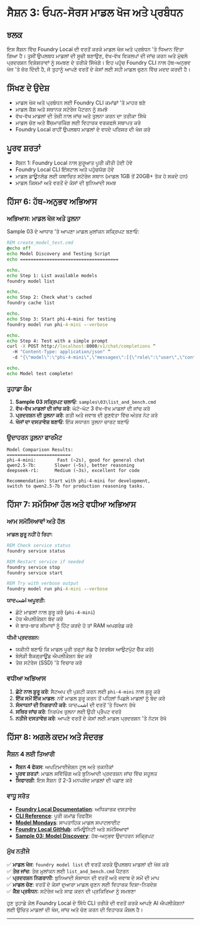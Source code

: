 <!--
CO_OP_TRANSLATOR_METADATA:
{
  "original_hash": "b1b09b5c867abbccfdbc826d857ae0c2",
  "translation_date": "2025-09-24T21:09:14+00:00",
  "source_file": "Module08/03.OpenSourceModels.md",
  "language_code": "pa"
}
-->
# ਸੈਸ਼ਨ 3: ਓਪਨ-ਸੋਰਸ ਮਾਡਲ ਖੋਜ ਅਤੇ ਪ੍ਰਬੰਧਨ

## ਝਲਕ

ਇਸ ਸੈਸ਼ਨ ਵਿੱਚ Foundry Local ਦੀ ਵਰਤੋਂ ਕਰਕੇ ਮਾਡਲ ਖੋਜ ਅਤੇ ਪ੍ਰਬੰਧਨ 'ਤੇ ਧਿਆਨ ਦਿੱਤਾ ਗਿਆ ਹੈ। ਤੁਸੀਂ ਉਪਲਬਧ ਮਾਡਲਾਂ ਦੀ ਸੂਚੀ ਬਣਾਉਣ, ਵੱਖ-ਵੱਖ ਵਿਕਲਪਾਂ ਦੀ ਜਾਂਚ ਕਰਨ ਅਤੇ ਮੁੱਢਲੇ ਪ੍ਰਦਰਸ਼ਨ ਵਿਸ਼ੇਸ਼ਤਾਵਾਂ ਨੂੰ ਸਮਝਣ ਦੇ ਤਰੀਕੇ ਸਿੱਖੋਗੇ। ਇਹ ਪਹੁੰਚ Foundry CLI ਨਾਲ ਹੱਥ-ਅਨੁਭਵ ਖੋਜ 'ਤੇ ਜ਼ੋਰ ਦਿੰਦੀ ਹੈ, ਜੋ ਤੁਹਾਨੂੰ ਆਪਣੇ ਵਰਤੋਂ ਦੇ ਕੇਸਾਂ ਲਈ ਸਹੀ ਮਾਡਲ ਚੁਣਨ ਵਿੱਚ ਮਦਦ ਕਰਦੀ ਹੈ।

## ਸਿੱਖਣ ਦੇ ਉਦੇਸ਼

- ਮਾਡਲ ਖੋਜ ਅਤੇ ਪ੍ਰਬੰਧਨ ਲਈ Foundry CLI ਕਮਾਂਡਾਂ 'ਤੇ ਮਾਹਰ ਬਣੋ
- ਮਾਡਲ ਕੈਸ਼ ਅਤੇ ਸਥਾਨਕ ਸਟੋਰੇਜ ਪੈਟਰਨ ਨੂੰ ਸਮਝੋ
- ਵੱਖ-ਵੱਖ ਮਾਡਲਾਂ ਦੀ ਤੇਜ਼ੀ ਨਾਲ ਜਾਂਚ ਅਤੇ ਤੁਲਨਾ ਕਰਨ ਦਾ ਤਰੀਕਾ ਸਿੱਖੋ
- ਮਾਡਲ ਚੋਣ ਅਤੇ ਬੈਂਚਮਾਰਕਿੰਗ ਲਈ ਵਿਹਾਰਕ ਵਰਕਫਲੋ ਸਥਾਪਤ ਕਰੋ
- Foundry Local ਰਾਹੀਂ ਉਪਲਬਧ ਮਾਡਲਾਂ ਦੇ ਵਧਦੇ ਪਰਿਸਰ ਦੀ ਖੋਜ ਕਰੋ

## ਪੂਰਵ ਸ਼ਰਤਾਂ

- ਸੈਸ਼ਨ 1: Foundry Local ਨਾਲ ਸ਼ੁਰੂਆਤ ਪੂਰੀ ਕੀਤੀ ਹੋਈ ਹੋਵੇ
- Foundry Local CLI ਇੰਸਟਾਲ ਅਤੇ ਪਹੁੰਚਯੋਗ ਹੋਵੇ
- ਮਾਡਲ ਡਾਊਨਲੋਡ ਲਈ ਯਥਾਚਿਤ ਸਟੋਰੇਜ ਸਥਾਨ (ਮਾਡਲ 1GB ਤੋਂ 20GB+ ਤੱਕ ਹੋ ਸਕਦੇ ਹਨ)
- ਮਾਡਲ ਕਿਸਮਾਂ ਅਤੇ ਵਰਤੋਂ ਦੇ ਕੇਸਾਂ ਦੀ ਬੁਨਿਆਦੀ ਸਮਝ

## ਹਿੱਸਾ 6: ਹੱਥ-ਅਨੁਭਵ ਅਭਿਆਸ

### ਅਭਿਆਸ: ਮਾਡਲ ਖੋਜ ਅਤੇ ਤੁਲਨਾ

Sample 03 ਦੇ ਆਧਾਰ 'ਤੇ ਆਪਣਾ ਮਾਡਲ ਮੁਲਾਂਕਨ ਸਕ੍ਰਿਪਟ ਬਣਾਓ:

```cmd
REM create_model_test.cmd
@echo off
echo Model Discovery and Testing Script
echo =====================================

echo.
echo Step 1: List available models
foundry model list

echo.
echo Step 2: Check what's cached
foundry cache list

echo.
echo Step 3: Start phi-4-mini for testing
foundry model run phi-4-mini --verbose

echo.
echo Step 4: Test with a simple prompt
curl -X POST http://localhost:8000/v1/chat/completions ^
  -H "Content-Type: application/json" ^
  -d "{\"model\":\"phi-4-mini\",\"messages\":[{\"role\":\"user\",\"content\":\"Hello, please introduce yourself.\"}],\"max_tokens\":100}"

echo.
echo Model test complete!
```

### ਤੁਹਾਡਾ ਕੰਮ

1. **Sample 03 ਸਕ੍ਰਿਪਟ ਚਲਾਓ**: `samples\03\list_and_bench.cmd`
2. **ਵੱਖ-ਵੱਖ ਮਾਡਲਾਂ ਦੀ ਜਾਂਚ ਕਰੋ**: ਘੱਟੋ-ਘੱਟ 3 ਵੱਖ-ਵੱਖ ਮਾਡਲਾਂ ਦੀ ਜਾਂਚ ਕਰੋ
3. **ਪ੍ਰਦਰਸ਼ਨ ਦੀ ਤੁਲਨਾ ਕਰੋ**: ਗਤੀ ਅਤੇ ਜਵਾਬ ਦੀ ਗੁਣਵੱਤਾ ਵਿੱਚ ਅੰਤਰ ਨੋਟ ਕਰੋ
4. **ਖੋਜਾਂ ਦਾ ਦਸਤਾਵੇਜ਼ ਬਣਾਓ**: ਇੱਕ ਸਧਾਰਨ ਤੁਲਨਾ ਚਾਰਟ ਬਣਾਓ

### ਉਦਾਹਰਨ ਤੁਲਨਾ ਫਾਰਮੈਟ

```
Model Comparison Results:
========================
phi-4-mini:        Fast (~2s), good for general chat
qwen2.5-7b:       Slower (~5s), better reasoning  
deepseek-r1:      Medium (~3s), excellent for code

Recommendation: Start with phi-4-mini for development, 
switch to qwen2.5-7b for production reasoning tasks.
```

## ਹਿੱਸਾ 7: ਸਮੱਸਿਆ ਹੱਲ ਅਤੇ ਵਧੀਆ ਅਭਿਆਸ

### ਆਮ ਸਮੱਸਿਆਵਾਂ ਅਤੇ ਹੱਲ

**ਮਾਡਲ ਸ਼ੁਰੂ ਨਹੀਂ ਹੋ ਰਿਹਾ:**
```cmd
REM Check service status
foundry service status

REM Restart service if needed
foundry service stop
foundry service start

REM Try with verbose output
foundry model run phi-4-mini --verbose
```

**ਯਾਦاشت ਅਪੂਰਤੀ:**
- ਛੋਟੇ ਮਾਡਲਾਂ ਨਾਲ ਸ਼ੁਰੂ ਕਰੋ (`phi-4-mini`)
- ਹੋਰ ਐਪਲੀਕੇਸ਼ਨ ਬੰਦ ਕਰੋ
- ਜੇ ਬਾਰ-ਬਾਰ ਸੀਮਾਵਾਂ ਨੂੰ ਹਿੱਟ ਕਰਦੇ ਹੋ ਤਾਂ RAM ਅਪਗਰੇਡ ਕਰੋ

**ਧੀਮੀ ਪ੍ਰਦਰਸ਼ਨ:**
- ਯਕੀਨੀ ਬਣਾਓ ਕਿ ਮਾਡਲ ਪੂਰੀ ਤਰ੍ਹਾਂ ਲੋਡ ਹੈ (ਵਰਬੋਸ ਆਉਟਪੁੱਟ ਚੈੱਕ ਕਰੋ)
- ਬੇਲੋੜੀ ਬੈਕਗ੍ਰਾਊਂਡ ਐਪਲੀਕੇਸ਼ਨ ਬੰਦ ਕਰੋ
- ਤੇਜ਼ ਸਟੋਰੇਜ (SSD) 'ਤੇ ਵਿਚਾਰ ਕਰੋ

### ਵਧੀਆ ਅਭਿਆਸ

1. **ਛੋਟੇ ਨਾਲ ਸ਼ੁਰੂ ਕਰੋ**: ਸੈਟਅਪ ਦੀ ਪੁਸ਼ਟੀ ਕਰਨ ਲਈ `phi-4-mini` ਨਾਲ ਸ਼ੁਰੂ ਕਰੋ
2. **ਇੱਕ ਸਮੇਂ ਇੱਕ ਮਾਡਲ**: ਨਵੇਂ ਮਾਡਲ ਸ਼ੁਰੂ ਕਰਨ ਤੋਂ ਪਹਿਲਾਂ ਪਿਛਲੇ ਮਾਡਲਾਂ ਨੂੰ ਬੰਦ ਕਰੋ
3. **ਸੰਸਾਧਨਾਂ ਦੀ ਨਿਗਰਾਨੀ ਕਰੋ**: ਯਾਦاشت ਦੀ ਵਰਤੋਂ 'ਤੇ ਧਿਆਨ ਰੱਖੋ
4. **ਸਥਿਰ ਜਾਂਚ ਕਰੋ**: ਨਿਰਪੱਖ ਤੁਲਨਾ ਲਈ ਉਹੀ ਪ੍ਰੋੰਪਟ ਵਰਤੋ
5. **ਨਤੀਜੇ ਦਸਤਾਵੇਜ਼ ਕਰੋ**: ਆਪਣੇ ਵਰਤੋਂ ਦੇ ਕੇਸਾਂ ਲਈ ਮਾਡਲ ਪ੍ਰਦਰਸ਼ਨ 'ਤੇ ਨੋਟਸ ਰੱਖੋ

## ਹਿੱਸਾ 8: ਅਗਲੇ ਕਦਮ ਅਤੇ ਸੰਦਰਭ

### ਸੈਸ਼ਨ 4 ਲਈ ਤਿਆਰੀ

- **ਸੈਸ਼ਨ 4 ਫੋਕਸ**: ਅਪਟਿਮਾਈਜ਼ੇਸ਼ਨ ਟੂਲ ਅਤੇ ਤਕਨੀਕਾਂ
- **ਪੂਰਵ ਸ਼ਰਤਾਂ**: ਮਾਡਲ ਸਵਿੱਚਿੰਗ ਅਤੇ ਬੁਨਿਆਦੀ ਪ੍ਰਦਰਸ਼ਨ ਜਾਂਚ ਵਿੱਚ ਸਹੂਲਤ
- **ਸਿਫਾਰਸ਼ੀ**: ਇਸ ਸੈਸ਼ਨ ਤੋਂ 2-3 ਮਨਪਸੰਦ ਮਾਡਲਾਂ ਦੀ ਪਛਾਣ ਕਰੋ

### ਵਾਧੂ ਸਰੋਤ

- **[Foundry Local Documentation](https://learn.microsoft.com/azure/ai-foundry/foundry-local/)**: ਅਧਿਕਾਰਕ ਦਸਤਾਵੇਜ਼
- **[CLI Reference](https://learn.microsoft.com/azure/ai-foundry/foundry-local/reference/reference-cli)**: ਪੂਰੀ ਕਮਾਂਡ ਰਿਫਰੈਂਸ
- **[Model Mondays](https://aka.ms/model-mondays)**: ਸਾਪਤਾਹਿਕ ਮਾਡਲ ਸਪਾਟਲਾਈਟ
- **[Foundry Local GitHub](https://github.com/microsoft/Foundry-Local)**: ਕਮਿਊਨਿਟੀ ਅਤੇ ਸਮੱਸਿਆਵਾਂ
- **[Sample 03: Model Discovery](samples/03/README.md)**: ਹੱਥ-ਅਨੁਭਵ ਉਦਾਹਰਨ ਸਕ੍ਰਿਪਟ

### ਮੁੱਖ ਨਤੀਜੇ

✅ **ਮਾਡਲ ਖੋਜ**: `foundry model list` ਦੀ ਵਰਤੋਂ ਕਰਕੇ ਉਪਲਬਧ ਮਾਡਲਾਂ ਦੀ ਖੋਜ ਕਰੋ  
✅ **ਤੇਜ਼ ਜਾਂਚ**: ਤੇਜ਼ ਮੁਲਾਂਕਨ ਲਈ `list_and_bench.cmd` ਪੈਟਰਨ  
✅ **ਪ੍ਰਦਰਸ਼ਨ ਨਿਗਰਾਨੀ**: ਬੁਨਿਆਦੀ ਸੰਸਾਧਨ ਦੀ ਵਰਤੋਂ ਅਤੇ ਜਵਾਬ ਦੇ ਸਮੇਂ ਦੀ ਮਾਪ  
✅ **ਮਾਡਲ ਚੋਣ**: ਵਰਤੋਂ ਦੇ ਕੇਸਾਂ ਦੁਆਰਾ ਮਾਡਲ ਚੁਣਨ ਲਈ ਵਿਹਾਰਕ ਦਿਸ਼ਾ-ਨਿਰਦੇਸ਼  
✅ **ਕੈਸ਼ ਪ੍ਰਬੰਧਨ**: ਸਟੋਰੇਜ ਅਤੇ ਸਾਫ਼ ਕਰਨ ਦੀ ਪ੍ਰਕਿਰਿਆ ਨੂੰ ਸਮਝਣਾ  

ਹੁਣ ਤੁਹਾਡੇ ਕੋਲ Foundry Local ਦੇ ਸਿੱਧੇ CLI ਤਰੀਕੇ ਦੀ ਵਰਤੋਂ ਕਰਕੇ ਆਪਣੇ AI ਐਪਲੀਕੇਸ਼ਨਾਂ ਲਈ ਉਚਿਤ ਮਾਡਲਾਂ ਦੀ ਖੋਜ, ਜਾਂਚ ਅਤੇ ਚੋਣ ਕਰਨ ਦੀ ਵਿਹਾਰਕ ਕੌਸ਼ਲ ਹੈ।

---

